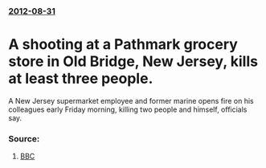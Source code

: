 ### [2012-08-31](/news/2012/08/31/index.md)

# A shooting at a Pathmark grocery store in Old Bridge, New Jersey, kills at least three people. 

A New Jersey supermarket employee and former marine opens fire on his colleagues early Friday morning, killing two people and himself, officials say.


### Source:

1. [BBC](http://www.bbc.co.uk/news/world-us-canada-19438776)
